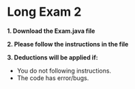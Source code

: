# Long Exam 2

**1. Download the Exam.java file**  

**2. Please follow the instructions in the file** 

**3. Deductions will be applied if:** 

- You do not following instructions.
- The code has error/bugs.


